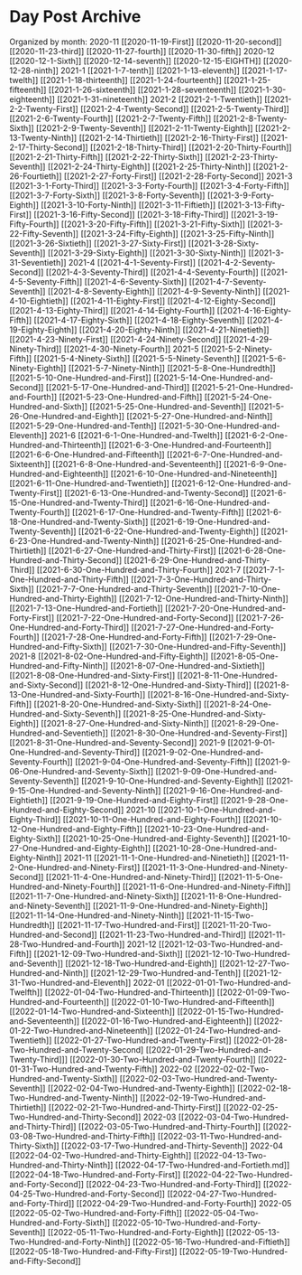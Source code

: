# Day Post Archive

Organized by month:
2020-11
[[2020-11-19-First]]
[[2020-11-20-second]]
[[2020-11-23-third]]
[[2020-11-27-fourth]]
[[2020-11-30-fifth]]
2020-12
[[2020-12-1-Sixth]]
[[2020-12-14-seventh]]
[[2020-12-15-EIGHTH]]
[[2020-12-28-ninth]]
2021-1
[[2021-1-7-tenth]]
[[2021-1-13-eleventh]]
[[2021-1-17-twelth]]
[[2021-1-18-thirteenth]]
[[2021-1-24-fourteenth]]
[[2021-1-25-fifteenth]]
[[2021-1-26-sixteenth]]
[[2021-1-28-seventeenth]]
[[2021-1-30-eighteenth]]
[[2021-1-31-nineteenth]]
2021-2
[[2021-2-1-Twentieth]]
[[2021-2-2-Twenty-First]]
[[2021-2-4-Twenty-Second]]
[[2021-2-5-Twenty-Third]]
[[2021-2-6-Twenty-Fourth]]
[[2021-2-7-Twenty-Fifth]]
[[2021-2-8-Twenty-Sixth]]
[[2021-2-9-Twenty-Seventh]]
[[2021-2-11-Twenty-Eighth]]
[[2021-2-13-Twenty-Ninth]]
[[2021-2-14-Thirtieth]]
[[2021-2-16-Thirty-First]]
[[2021-2-17-Thirty-Second]]
[[2021-2-18-Thirty-Third]]
[[2021-2-20-Thirty-Fourth]]
[[2021-2-21-Thirty-Fifth]]
[[2021-2-22-Thirty-Sixth]]
[[2021-2-23-Thirty-Seventh]]
[[2021-2-24-Thirty-Eighth]]
[[2021-2-25-Thirty-Ninth]]
[[2021-2-26-Fourtieth]]
[[2021-2-27-Forty-First]]
[[2021-2-28-Forty-Second]]
2021-3
[[2021-3-1-Forty-Third]]
[[2021-3-3-Forty-Fourth]]
[[2021-3-4-Forty-Fifth]]
[[2021-3-7-Forty-Sixth]]
[[2021-3-8-Forty-Seventh]]
[[2021-3-9-Forty-Eighth]]
[[2021-3-10-Forty-Ninth]]
[[2021-3-11-Fiftieth]]
[[2021-3-13-Fifty-First]]
[[2021-3-16-Fifty-Second]]
[[2021-3-18-Fifty-Third]]
[[2021-3-19-Fifty-Fourth]]
[[2021-3-20-Fifty-Fifth]]
[[2021-3-21-Fifty-Sixth]]
[[2021-3-22-Fifty-Seventh]]
[[2021-3-24-Fifty-Eighth]]
[[2021-3-25-Fifty-Ninth]]
[[2021-3-26-Sixtieth]]
[[2021-3-27-Sixty-First]]
[[2021-3-28-Sixty-Seventh]]
[[2021-3-29-Sixty-Eighth]]
[[2021-3-30-Sixty-Ninth]]
[[2021-3-31-Seventieth]]
2021-4
[[2021-4-1-Seventy-First]]
[[2021-4-2-Seventy-Second]]
[[2021-4-3-Seventy-Third]]
[[2021-4-4-Seventy-Fourth]]
[[2021-4-5-Seventy-Fifth]]
[[2021-4-6-Seventy-Sixth]]
[[2021-4-7-Seventy-Seventh]]
[[2021-4-8-Seventy-Eighth]]
[[2021-4-9-Seventy-Ninth]]
[[2021-4-10-Eightieth]]
[[2021-4-11-Eighty-First]]
[[2021-4-12-Eighty-Second]]
[[2021-4-13-Eighty-Third]]
[[2021-4-14-Eighty-Fourth]]
[[2021-4-16-Eighty-Fifth]]
[[2021-4-17-Eighty-Sixth]]
[[2021-4-18-Eighty-Seventh]]
[[2021-4-19-Eighty-Eighth]]
[[2021-4-20-Eighty-Ninth]]
[[2021-4-21-Ninetieth]]
[[2021-4-23-Ninety-First]]
[[2021-4-24-Ninety-Second]]
[[2021-4-29-Ninety-Third]]
[[2021-4-30-Ninety-Fourth]]
2021-5
[[2021-5-2-Ninety-Fifth]]
[[2021-5-4-Ninety-Sixth]]
[[2021-5-5-Ninety-Seventh]]
[[2021-5-6-Ninety-Eighth]]
[[2021-5-7-Ninety-Ninth]]
[[2021-5-8-One-Hundredth]]
[[2021-5-10-One-Hundred-and-First]]
[[2021-5-14-One-Hundred-and-Second]]
[[2021-5-17-One-Hundred-and-Third]]
[[2021-5-21-One-Hundred-and-Fourth]]
[[2021-5-23-One-Hundred-and-Fifth]]
[[2021-5-24-One-Hundred-and-Sixth]]
[[2021-5-25-One-Hundred-and-Seventh]]
[[2021-5-26-One-Hundred-and-Eighth]]
[[2021-5-27-One-Hundred-and-Ninth]]
[[2021-5-29-One-Hundred-and-Tenth]]
[[2021-5-30-One-Hundred-and-Eleventh]]
2021-6
[[2021-6-1-One-Hundred-and-Twelth]]
[[2021-6-2-One-Hundred-and-Thirteenth]]
[[2021-6-3-One-Hundred-and-Fourteenth]]
[[2021-6-6-One-Hundred-and-Fifteenth]]
[[2021-6-7-One-Hundred-and-Sixteenth]]
[[2021-6-8-One-Hundred-and-Seventeenth]]
[[2021-6-9-One-Hundred-and-Eighteenth]]
[[2021-6-10-One-Hundred-and-Nineteenth]]
[[2021-6-11-One-Hundred-and-Twentieth]]
[[2021-6-12-One-Hundred-and-Twenty-First]]
[[2021-6-13-One-Hundred-and-Twenty-Second]]
[[2021-6-15-One-Hundred-and-Twenty-Third]]
[[2021-6-16-One-Hundred-and-Twenty-Fourth]]
[[2021-6-17-One-Hundred-and-Twenty-Fifth]]
[[2021-6-18-One-Hundred-and-Twenty-Sixth]]
[[2021-6-19-One-Hundred-and-Twenty-Seventh]]
[[2021-6-22-One-Hundred-and-Twenty-Eighth]]
[[2021-6-23-One-Hundred-and-Twenty-Ninth]]
[[2021-6-25-One-Hundred-and-Thirtieth]]
[[2021-6-27-One-Hundred-and-Thirty-First]]
[[2021-6-28-One-Hundred-and-Thirty-Second]]
[[2021-6-29-One-Hundred-and-Thirty-Third]]
[[2021-6-30-One-Hundred-and-Thirty-Fourth]]
2021-7
[[2021-7-1-One-Hundred-and-Thirty-Fifth]]
[[2021-7-3-One-Hundred-and-Thirty-Sixth]]
[[2021-7-7-One-Hundred-and-Thirty-Seventh]]
[[2021-7-10-One-Hundred-and-Thirty-Eighth]]
[[2021-7-12-One-Hundred-and-Thirty-Ninth]]
[[2021-7-13-One-Hundred-and-Fortieth]]
[[2021-7-20-One-Hundred-and-Forty-First]]
[[2021-7-22-One-Hundred-and-Forty-Second]]
[[2021-7-26-One-Hundred-and-Forty-Third]]
[[2021-7-27-One-Hundred-and-Forty-Fourth]]
[[2021-7-28-One-Hundred-and-Forty-Fifth]]
[[2021-7-29-One-Hundred-and-Fifty-Sixth]]
[[2021-7-30-One-Hundred-and-Fifty-Seventh]]
2021-8
[[2021-8-02-One-Hundred-and-Fifty-Eighth]]
[[2021-8-05-One-Hundred-and-Fifty-Ninth]]
[[2021-8-07-One-Hundred-and-Sixtieth]]
[[2021-8-08-One-Hundred-and-Sixty-First]]
[[2021-8-11-One-Hundred-and-Sixty-Second]]
[[2021-8-12-One-Hundred-and-Sixty-Third]]
[[2021-8-13-One-Hundred-and-Sixty-Fourth]]
[[2021-8-16-One-Hundred-and-Sixty-Fifth]]
[[2021-8-20-One-Hundred-and-Sixty-Sixth]]
[[2021-8-24-One-Hundred-and-Sixty-Seventh]]
[[2021-8-25-One-Hundred-and-Sixty-Eighth]]
[[2021-8-27-One-Hundred-and-Sixty-Ninth]]
[[2021-8-29-One-Hundred-and-Seventieth]]
[[2021-8-30-One-Hundred-and-Seventy-First]]
[[2021-8-31-One-Hundred-and-Seventy-Second]]
2021-9
[[2021-9-01-One-Hundred-and-Seventy-Third]]
[[2021-9-02-One-Hundred-and-Seventy-Fourth]]
[[2021-9-04-One-Hundred-and-Seventy-Fifth]]
[[2021-9-06-One-Hundred-and-Seventy-Sixth]]
[[2021-9-09-One-Hundred-and-Seventy-Seventh]]
[[2021-9-10-One-Hundred-and-Seventy-Eighth]]
[[2021-9-15-One-Hundred-and-Seventy-Ninth]]
[[2021-9-16-One-Hundred-and-Eightieth]]
[[2021-9-19-One-Hundred-and-Eighty-First]]
[[2021-9-28-One-Hundred-and-Eighty-Second]]
2021-10
[[2021-10-1-One-Hundred-and-Eighty-Third]]
[[2021-10-11-One-Hundred-and-Eighty-Fourth]]
[[2021-10-12-One-Hundred-and-Eighty-Fifth]]
[[2021-10-23-One-Hundred-and-Eighty-Sixth]]
[[2021-10-25-One-Hundred-and-Eighty-Seventh]]
[[2021-10-27-One-Hundred-and-Eighty-Eighth]]
[[2021-10-28-One-Hundred-and-Eighty-Ninth]]
2021-11
[[2021-11-1-One-Hundred-and-Ninetieth]]
[[2021-11-2-One-Hundred-and-Ninety-First]]
[[2021-11-3-One-Hundred-and-Ninety-Second]]
[[2021-11-4-One-Hundred-and-Ninety-Third]]
[[2021-11-5-One-Hundred-and-Ninety-Fourth]]
[[2021-11-6-One-Hundred-and-Ninety-Fifth]]
[[2021-11-7-One-Hundred-and-Ninety-Sixth]]
[[2021-11-8-One-Hundred-and-Ninety-Seventh]]
[[2021-11-9-One-Hundred-and-Ninety-Eighth]]
[[2021-11-14-One-Hundred-and-Ninety-Ninth]]
[[2021-11-15-Two-Hundredth]]
[[2021-11-17-Two-Hundred-and-First]]
[[2021-11-20-Two-Hundred-and-Second]]
[[2021-11-23-Two-Hundred-and-Third]]
[[2021-11-28-Two-Hundred-and-Fourth]]
2021-12
[[2021-12-03-Two-Hundred-and-Fifth]]
[[2021-12-09-Two-Hundred-and-Sixth]]
[[2021-12-10-Two-Hundred-and-Seventh]]
[[2021-12-18-Two-Hundred-and-Eighth]]
[[2021-12-27-Two-Hundred-and-Ninth]]
[[2021-12-29-Two-Hundred-and-Tenth]]
[[2021-12-31-Two-Hundred-and-Eleventh]]
2022-01
[[2022-01-01-Two-Hundred-and-Twelfth]]
[[2022-01-04-Two-Hundred-and-Thirteenth]]
[[2022-01-09-Two-Hundred-and-Fourteenth]]
[[2022-01-10-Two-Hundred-and-Fifteenth]]
[[2022-01-14-Two-Hundred-and-Sixteenth]]
[[2022-01-15-Two-Hundred-and-Seventeenth]]
[[2022-01-16-Two-Hundred-and-Eighteenth]]
[[2022-01-22-Two-Hundred-and-Nineteenth]]
[[2022-01-24-Two-Hundred-and-Twentieth]]
[[2022-01-27-Two-Hundred-and-Twenty-First]]
[[2022-01-28-Two-Hundred-and-Twenty-Second]
[[2022-01-29-Two-Hundred-and-Twenty-Third]]]
[[2022-01-30-Two-Hundred-and-Twenty-Fourth]]
[[2022-01-31-Two-Hundred-and-Twenty-Fifth]]
2022-02
[[2022-02-02-Two-Hundred-and-Twenty-Sixth]]
[[2022-02-03-Two-Hundred-and-Twenty-Seventh]]
[[2022-02-04-Two-Hundred-and-Twenty-Eighth]]
[[2022-02-18-Two-Hundred-and-Twenty-Ninth]]
[[2022-02-19-Two-Hundred-and-Thirtieth]]
[[2022-02-21-Two-Hundred-and-Thirty-First]]
[[2022-02-25-Two-Hundred-and-Thirty-Second]]
2022-03
[[2022-03-04-Two-Hundred-and-Thirty-Third]]
[[2022-03-05-Two-Hundred-and-Thirty-Fourth]]
[[2022-03-08-Two-Hundred-and-Thirty-Fifth]]
[[2022-03-11-Two-Hundred-and-Thirty-Sixth]]
[[2022-03-17-Two-Hundred-and-Thirty-Seventh]]
2022-04
[[2022-04-02-Two-Hundred-and-Thirty-Eighth]]
[[2022-04-13-Two-Hundred-and-Thirty-Ninth]]
[[2022-04-17-Two-Hundred-and-Fortieth.md]]
[[2022-04-18-Two-Hundred-and-Forty-First]]
[[2022-04-22-Two-Hundred-and-Forty-Second]]
[[2022-04-23-Two-Hundred-and-Forty-Third]]
[[2022-04-25-Two-Hundred-and-Forty-Second]]
[[2022-04-27-Two-Hundred-and-Forty-Third]]
[[2022-04-29-Two-Hundred-and-Forty-Fourth]]
2022-05
[[2022-05-02-Two-Hundred-and-Forty-Fifth]]
[[2022-05-04-Two-Hundred-and-Forty-Sixth]]
[[2022-05-10-Two-Hundred-and-Forty-Seventh]]
[[2022-05-11-Two-Hundred-and-Forty-Eighth]]
[[2022-05-13-Two-Hundred-and-Forty-Ninth]]
[[2022-05-16-Two-Hundred-and-Fiftieth]]
[[2022-05-18-Two-Hundred-and-Fifty-First]]
[[2022-05-19-Two-Hundred-and-Fifty-Second]]